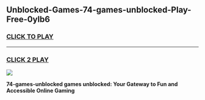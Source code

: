 
## Unblocked-Games-74-games-unblocked-Play-Free-0ylb6
<h3>
<a href="https://premium76.site?title=74-games-unblocked&ref=09A">CLICK TO PLAY</a></h3>
<hr>

<h3>
<a href="https://premium76.site?title=74-games-unblocked&ref=09A">CLICK 2 PLAY</a>
  
</h3>

<a href="https://premium76.site?title=74-games-unblocked&ref=09A"><img src="https://clearcache.store/games.png"></a>


**74-games-unblocked games unblocked: Your Gateway to Fun and Accessible Online Gaming**
